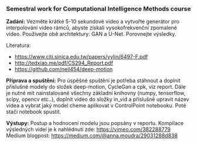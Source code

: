### Semestral work for Computational Intelligence Methods course

**Zadání:**
  Vezměte krátké 5-10 sekundové video a vytvořte generátor pro interpolování video rámců, abyste získali vysokofrekvenční zpomalené video. 
  Používejte obě architektury: GAN a U-Net. Porovnejte výsledky.
   
Literatura:
*  https://www.citi.sinica.edu.tw/papers/yylin/6497-F.pdf
*  http://tedxiao.me/pdf/CS294_Report.pdf
*  https://github.com/neil454/deep-motion


**Příprava a spuštění:**
Pro úspěšné spuštění je potřeba stáhnout a doplnit příslušné modely do složek deep-motion, CycleGan a cpk, viz report.
Dále je nutné mít nainstalované všechny základní knihovny (numpy, tensorflow, scipy, opencv etc..), doplnit video 
do složky in_vid a příslušně upravit název videa a vybrat jaký model cheme aplikovat v ControlPoint notebooku.
Poté stačí notebook spustit.

**Výstupy:**
Postup a hodnocení modelu jsou popsány v reportu.
Kompilace výsledných videí je k nahlédnutí zde: https://vimeo.com/382288779
Medium blogpost: https://medium.com/@anna.moudra/29031288d838